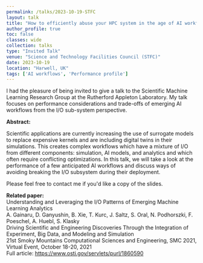 ```yaml
---
permalink: /talks/2023-10-19-STFC
layout: talk
title: "How to efficiently abuse your HPC system in the age of AI workflows"
author_profile: true
toc: false
classes: wide
collection: talks
type: "Invited Talk"
venue: "Science and Technology Facilities Council (STFC)"
date: 2023-10-19
location: "Harwell, UK"
tags: ['AI workflows', 'Performance profile']
---
```


I had the pleasure of being invited to give a talk to the Scientific Machine Learning Research Group at the Rutherford Appleton Laboratory. My talk focuses on performance considerations and trade-offs of emerging AI workflows from the I/O sub-system perspective.

<p class="archive__item-excerpt" itemprop="description">

<strong>Abstract:</strong>

Scientific applications are currently increasing the use of surrogate models to replace expensive kernels and are including digital twins in their simulations. This creates complex workflows which have a mixture of I/O from different components: simulation, AI models, and analytics and which often require conflicting optimizations. In this talk, we will take a look at the performance of a few anticipated AI workflows and discuss ways of avoiding breaking the I/O subsystem during their deployment.
</p>

Please feel free to contact me if you'd like a copy of the slides.

<strong>Related paper:</strong>
<br/>
Understanding and Leveraging the I/O Patterns of Emerging Machine Learning Analytics<br/>
A. Gainaru, D. Ganyushin, B. Xie, T. Kurc, J. Saltz, S. Oral, N. Podhorszki, F. Poeschel, A. Huebl, S. Klasky<br/>
Driving Scientific and Engineering Discoveries Through the Integration of Experiment, Big Data, and Modeling and Simulation<br/>
21st Smoky Mountains Computational Sciences and Engineering, SMC 2021, Virtual Event, October 18-20, 2021<br/>
Full article: <a hred="https://www.osti.gov/servlets/purl/1860590">https://www.osti.gov/servlets/purl/1860590</a>
